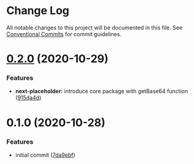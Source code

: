 # Change Log

All notable changes to this project will be documented in this file.
See [Conventional Commits](https://conventionalcommits.org) for commit guidelines.

# [0.2.0](https://github.com/joe-bell/next-blurhash/compare/v0.1.0...v0.2.0) (2020-10-29)


### Features

* **next-placeholder:** introduce core package with getBase64 function ([915da4d](https://github.com/joe-bell/next-blurhash/commit/915da4dab685f4805c5bbab4336a33eb5f10c3aa))





# 0.1.0 (2020-10-28)


### Features

* initial commit ([7da9ebf](https://github.com/joe-bell/next-blurhash/commit/7da9ebf1e60fe65a36c8615b6d4ae89be863149b))
